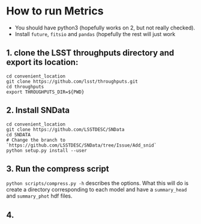 # How to run Metrics
- You should have python3 (hopefully works on 2, but not really checked).
- Install `future`, `fitsio` and `pandas` (hopefully the rest will just work
## 1. clone the LSST throughputs directory and export its location:
```
cd convenient_location
git clone https://github.com/lsst/throughputs.git
cd throughputs
export THROUGHPUTS_DIR=${PWD}
```
## 2. Install SNData
```
cd convenient_location
git clone https://github.com/LSSTDESC/SNData
cd SNDATA
# Change the branch to `https://github.com/LSSTDESC/SNData/tree/Issue/Add_snid`
python setup.py install --user
```
## 3. Run the compress script 
```python scripts/compress.py -h```
describes the options. What this will do is create a directory corresponding to each model and have a `summary_head` and
`summary_phot` hdf files. 

## 4.  

